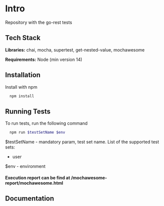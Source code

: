 
# Intro
Repository with the go-rest tests

## Tech Stack

**Libraries:** chai, mocha, supertest, get-nested-value, mochawesome

**Requirements:** Node (min version 14)



## Installation

Install with npm

```bash
  npm install
```
    
## Running Tests

To run tests, run the following command

```bash
  npm run $testSetName $env
```
$testSetName - mandatory param, test set name. List of the supported test sets:
 - user

$env - environment 

#### Execution report can be find at /mochawesome-report/mochawesome.html


## Documentation
